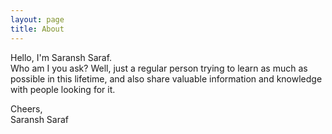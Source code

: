 ```yaml
---
layout: page
title: About
---
```


Hello, I'm Saransh Saraf.
</br>Who am I you ask? Well, just a regular person trying to learn as much as possible in this lifetime, and also share valuable information and knowledge with people looking for it. 

Cheers,<br/>
Saransh Saraf
